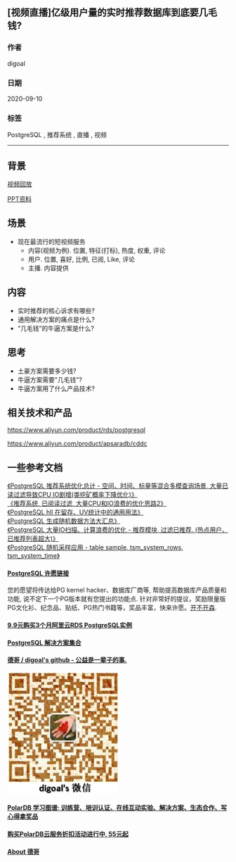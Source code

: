 ## [视频直播]亿级用户量的实时推荐数据库到底要几毛钱?    
    
### 作者    
digoal    
    
### 日期    
2020-09-10    
    
### 标签    
PostgreSQL , 推荐系统 , 直播 , 视频     
    
----    
    
## 背景    
[视频回放](https://yq.aliyun.com/live/145196)    
    
[PPT资料](20200910_02_doc_001.pdf)    
    
## 场景    
- 现在最流行的短视频服务    
    - 内容(视频为例). 位置, 特征(打标), 热度, 权重, 评论    
    - 用户. 位置, 喜好, 比例, 已阅, Like, 评论    
    - 主播. 内容提供    
    
## 内容    
- 实时推荐的核心诉求有哪些?    
- 通用解决方案的痛点是什么?    
- “几毛钱”的牛逼方案是什么?    
    
## 思考    
- 土豪方案需要多少钱?    
- 牛逼方案需要"几毛钱"?    
- 牛逼方案用了什么产品技术?    
  
## 相关技术和产品
https://www.aliyun.com/product/rds/postgresql  
  
https://www.aliyun.com/product/apsaradb/cddc  
 
## 一些参考文档
[《PostgreSQL 推荐系统优化总计 - 空间、时间、标量等混合多模查询场景, 大量已读过滤导致CPU IO剧增(类挖矿概率下降优化)》](../202006/20200612_01.md)  
[《推荐系统, 已阅读过滤, 大量CPU和IO浪费的优化思路2》](../202006/20200610_02.md)  
[《PostgreSQL hll 在留存、UV统计中的通用用法》](../202006/20200610_01.md)  
[《PostgreSQL 生成随机数据方法大汇总》](../202006/20200609_01.md)  
[《PostgreSQL 大量IO扫描、计算浪费的优化 - 推荐模块, 过滤已推荐. (热点用户、已推荐列表超大)》](../202006/20200601_01.md)  
[《PostgreSQL 随机采样应用 - table sample, tsm_system_rows, tsm_system_time》](../202005/20200509_01.md)  
    
  
#### [PostgreSQL 许愿链接](https://github.com/digoal/blog/issues/76 "269ac3d1c492e938c0191101c7238216")
您的愿望将传达给PG kernel hacker、数据库厂商等, 帮助提高数据库产品质量和功能, 说不定下一个PG版本就有您提出的功能点. 针对非常好的提议，奖励限量版PG文化衫、纪念品、贴纸、PG热门书籍等，奖品丰富，快来许愿。[开不开森](https://github.com/digoal/blog/issues/76 "269ac3d1c492e938c0191101c7238216").  
  
  
#### [9.9元购买3个月阿里云RDS PostgreSQL实例](https://www.aliyun.com/database/postgresqlactivity "57258f76c37864c6e6d23383d05714ea")
  
  
#### [PostgreSQL 解决方案集合](https://yq.aliyun.com/topic/118 "40cff096e9ed7122c512b35d8561d9c8")
  
  
#### [德哥 / digoal's github - 公益是一辈子的事.](https://github.com/digoal/blog/blob/master/README.md "22709685feb7cab07d30f30387f0a9ae")
  
  
![digoal's wechat](../pic/digoal_weixin.jpg "f7ad92eeba24523fd47a6e1a0e691b59")
  
  
#### [PolarDB 学习图谱: 训练营、培训认证、在线互动实验、解决方案、生态合作、写心得拿奖品](https://www.aliyun.com/database/openpolardb/activity "8642f60e04ed0c814bf9cb9677976bd4")
  
  
#### [购买PolarDB云服务折扣活动进行中, 55元起](https://www.aliyun.com/activity/new/polardb-yunparter?userCode=bsb3t4al "e0495c413bedacabb75ff1e880be465a")
  
  
#### [About 德哥](https://github.com/digoal/blog/blob/master/me/readme.md "a37735981e7704886ffd590565582dd0")
  
